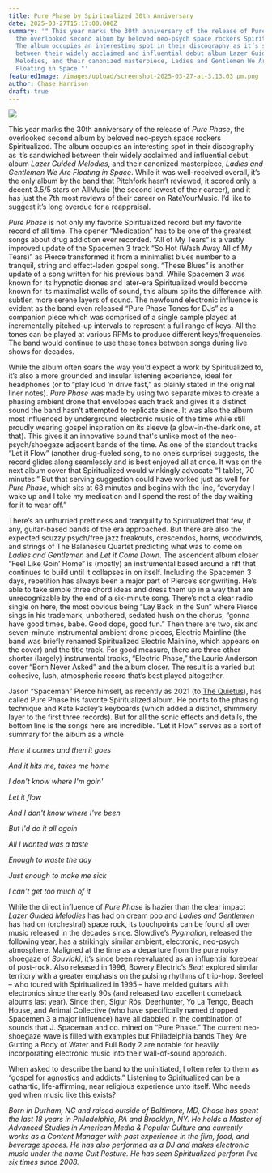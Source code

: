 ```yaml
---
title: Pure Phase by Spiritualized 30th Anniversary
date: 2025-03-27T15:17:00.000Z
summary: '" This year marks the 30th anniversary of the release of Pure Phase,
  the overlooked second album by beloved neo-psych space rockers Spiritualized.
  The album occupies an interesting spot in their discography as it’s sandwiched
  between their widely acclaimed and influential debut album Lazer Guided
  Melodies, and their canonized masterpiece, Ladies and Gentlemen We Are
  Floating in Space."'
featuredImage: /images/upload/screenshot-2025-03-27-at-3.13.03 pm.png
author: Chase Harrison
draft: true
---
```

![](/images/upload/screenshot-2025-03-27-at-3.13.03 pm.png)

This year marks the 30th anniversary of the release of *Pure Phase*, the overlooked second album by beloved neo-psych space rockers Spiritualized. The album occupies an interesting spot in their discography as it’s sandwiched between their widely acclaimed and influential debut album *Lazer Guided Melodies*, and their canonized masterpiece, *Ladies and Gentlemen We Are Floating in Space*. While it was well-received overall, it’s the only album by the band that Pitchfork hasn’t reviewed, it scored only a decent 3.5/5 stars on AllMusic (the second lowest of their career), and it has just the 7th most reviews of their career on RateYourMusic. I’d like to suggest it’s long overdue for a reappraisal.

*Pure Phase* is not only my favorite Spiritualized record but my favorite record of all time. The opener “Medication” has to be one of the greatest songs about drug addiction ever recorded. “All of My Tears” is a vastly improved update of the Spacemen 3 track “So Hot (Wash Away All of My Tears)” as Pierce transformed it from a minimalist blues number to a tranquil, string and effect-laden gospel song. “These Blues” is another update of a song written for his previous band. While Spacemen 3 was known for its hypnotic drones and later-era Spiritualized would become known for its maximalist walls of sound, this album splits the difference with subtler, more serene layers of sound. The newfound electronic influence is evident as the band even released “Pure Phase Tones for DJs” as a companion piece which was comprised of a single sample played at incrementally pitched-up intervals to represent a full range of keys. All the tones can be played at various RPMs to produce different keys/frequencies. The band would continue to use these tones between songs during live shows for decades.

While the album often soars the way you’d expect a work by Spiritualized to, it’s also a more grounded and insular listening experience, ideal for headphones (or to “play loud ‘n drive fast,” as plainly stated in the original liner notes). *Pure Phase* was made by using two separate mixes to create a phasing ambient drone that envelopes each track and gives it a distinct sound the band hasn’t attempted to replicate since. It was also the album most influenced by underground electronic music of the time while still proudly wearing gospel inspiration on its sleeve (a glow-in-the-dark one, at that). This gives it an innovative sound that's unlike most of the neo-psych/shoegaze adjacent bands of the time. As one of the standout tracks “Let it Flow” (another drug-fueled song, to no one’s surprise) suggests, the record glides along seamlessly and is best enjoyed all at once. It was on the next album cover that Spiritualized would winkingly advocate “1 tablet, 70 minutes.” But that serving suggestion could have worked just as well for *Pure Phase*, which sits at 68 minutes and begins with the line, “everyday I wake up and I take my medication and I spend the rest of the day waiting for it to wear off.”

There’s an unhurried prettiness and tranquility to Spiritualized that few, if any, guitar-based bands of the era approached. But there are also the expected scuzzy psych/free jazz freakouts, crescendos, horns, woodwinds, and strings of The Balanescu Quartet predicting what was to come on *Ladies and Gentlemen* and *Let it Come Down*. The ascendent album closer “Feel Like Goin’ Home” is (mostly) an instrumental based around a riff that continues to build until it collapses in on itself. Including the Spacemen 3 days, repetition has always been a major part of Pierce’s songwriting. He’s able to take simple three chord ideas and dress them up in a way that are unrecognizable by the end of a six-minute song. There’s not a clear radio single on here, the most obvious being “Lay Back in the Sun” where Pierce sings in his trademark, unbothered, sedated hush on the chorus, “gonna have good times, babe. Good dope, good fun.” Then there are two, six and seven-minute instrumental ambient drone pieces, Electric Mainline (the band was briefly renamed Spiritualized Electric Mainline, which appears on the cover) and the title track. For good measure, there are three other shorter (largely) instrumental tracks, “Electric Phase,” the Laurie Anderson cover “Born Never Asked” and the album closer. The result is a varied but cohesive, lush, atmospheric record that’s best played altogether.

Jason “Spaceman” Pierce himself, as recently as 2021 (to [The Quietus](https://thequietus.com/interviews/jason-pierce-j-spaceman-interview-spiritualized/)), has called Pure Phase his favorite Spiritualized album. He points to the phasing technique and Kate Radley’s keyboards (which added a distinct, shimmery layer to the first three records). But for all the sonic effects and details, the bottom line is the songs here are incredible. “Let it Flow” serves as a sort of summary for the album as a whole

*Here it comes and then it goes*

*And it hits me, takes me home*

*I don't know where I'm goin'*

*Let it flow*

*And I don't know where I've been*

*But I'd do it all again*

*All I wanted was a taste*

*Enough to waste the day*

*Just enough to make me sick*

*I can't get too much of it*


While the direct influence of *Pure Phase* is hazier than the clear impact *Lazer Guided Melodies* has had on dream pop and *Ladies and Gentlemen* has had on (orchestral) space rock, its touchpoints can be found all over music released in the decades since. Slowdive’s *Pygmalion*, released the following year, has a strikingly similar ambient, electronic, neo-psych atmosphere. Maligned at the time as a departure from the pure noisy shoegaze of *Souvlaki*, it’s since been reevaluated as an influential forebear of post-rock. Also released in 1996, Bowery Electric’s *Beat* explored similar territory with a greater emphasis on the pulsing rhythms of trip-hop. Seefeel – who toured with Spiritualized in 1995 – have melded guitars with electronics since the early 90s (and released two excellent comeback albums last year). Since then, Sigur Rós, Deerhunter, Yo La Tengo, Beach House, and Animal Collective (who have specifically named dropped Spacemen 3 a major influence) have all dabbled in the combination of sounds that J. Spaceman and co. mined on “Pure Phase.” The current neo-shoegaze wave is filled with examples but Philadelphia bands They Are Gutting a Body of Water and Full Body 2 are notable for heavily incorporating electronic music into their wall-of-sound approach.

When asked to describe the band to the uninitiated, I often refer to them as “gospel for agnostics and addicts.” Listening to Spiritualized can be a cathartic, life-affirming, near religious experience unto itself. Who needs god when music like this exists?

*Born in Durham, NC and raised outside of Baltimore, MD, Chase has spent the last 18 years in Philadelphia, PA and Brooklyn, NY. He holds a Master of Advanced Studies in American Media & Popular Culture and currently works as a Content Manager with past experience in the film, food, and beverage spaces. He has also performed as a DJ and makes electronic music under the name Cult Posture. He has seen Spiritualized perform live six times since 2008.*
